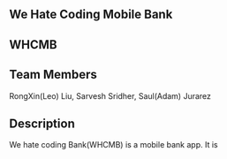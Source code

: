 ## We Hate Coding Mobile Bank
## WHCMB
## Team Members
RongXin(Leo) Liu, Sarvesh Sridher, Saul(Adam) Jurarez

## Description
We hate coding Bank(WHCMB) is a mobile bank app. It is
